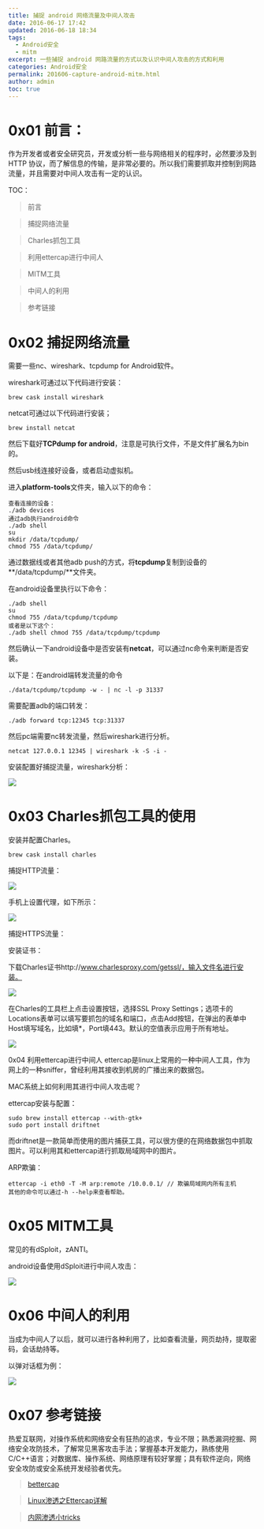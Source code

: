 ```yaml
---
title: 捕捉 android 网络流量及中间人攻击
date: 2016-06-17 17:42
updated: 2016-06-18 18:34
tags: 
  - Android安全
  - mitm
excerpt: 一些捕捉 android 网路流量的方式以及认识中间人攻击的方式和利用
categories: Android安全
permalink: 201606-capture-android-mitm.html
author: admin
toc: true
---
```


# 0x01	前言：
作为开发者或者安全研究员，开发或分析一些与网络相关的程序时，必然要涉及到 HTTP 协议，而了解信息的传输，是非常必要的。所以我们需要抓取并控制到网路流量，并且需要对中间人攻击有一定的认识。

TOC：
>前言

>捕捉网络流量

>Charles抓包工具

>利用ettercap进行中间人

>MITM工具

>中间人的利用

>参考链接

# 0x02    捕捉网络流量

需要一些nc、wireshark、tcpdump for Android软件。

wireshark可通过以下代码进行安装：

```
brew cask install wireshark
```

netcat可通过以下代码进行安装；

```
brew install netcat
```
然后下载好**TCPdump for android**，注意是可执行文件，不是文件扩展名为bin的。

然后usb线连接好设备，或者启动虚拟机。

进入**platform-tools**文件夹，输入以下的命令：

```
查看连接的设备：
./adb devices
通过adb执行android命令
./adb shell
su
mkdir /data/tcpdump/
chmod 755 /data/tcpdump/
```
通过数据线或者其他adb push的方式，将**tcpdump**复制到设备的**/data/tcpdump/**文件夹。

在android设备里执行以下命令：
```
./adb shell
su
chmod 755 /data/tcpdump/tcpdump
或者是以下这个：
./adb shell chmod 755 /data/tcpdump/tcpdump
```
然后确认一下android设备中是否安装有**netcat**，可以通过nc命令来判断是否安装。

以下是：在android端转发流量的命令

```
./data/tcpdump/tcpdump -w - | nc -l -p 31337
```

需要配置adb的端口转发：

```
./adb forward tcp:12345 tcp:31337
```

然后pc端需要nc转发流量，然后wireshark进行分析。

```
netcat 127.0.0.1 12345 | wireshark -k -S -i -
```

安装配置好捕捉流量，wireshark分析：

<img src="https://oijlbmkg8.qnssl.com/blog201606-capture-android-mitm-01.gif" class="responsive-img">


# 0x03    Charles抓包工具的使用

安装并配置Charles。

```
brew cask install charles
```

捕捉HTTP流量：

<img src="https://oijlbmkg8.qnssl.com/blog201606-capture-android-mitm-02.png" class="responsive-img">

手机上设置代理，如下所示：

<img src="https://oijlbmkg8.qnssl.com/blog201606-capture-android-mitm-03.gif" class="responsive-img">

捕捉HTTPS流量：

安装证书：

下载Charles证书http://www.charlesproxy.com/getssl/，输入文件名进行安装。

<img src="https://oijlbmkg8.qnssl.com/blog201606-capture-android-mitm-04.gif" class="responsive-img">

在Charles的工具栏上点击设置按钮，选择SSL Proxy Settings；选项卡的Locations表单可以填写要抓包的域名和端口，点击Add按钮，在弹出的表单中Host填写域名，比如填*，Port填443。默认的空值表示应用于所有地址。

<img src="https://oijlbmkg8.qnssl.com/blog201606-capture-android-mitm-05.png" class="responsive-img">

0x04    利用ettercap进行中间人
ettercap是linux上常用的一种中间人工具，作为网上的一种sniffer，曾经利用其接收到机房的广播出来的数据包。

MAC系统上如何利用其进行中间人攻击呢？

ettercap安装与配置：

```
sudo brew install ettercap --with-gtk+
sudo port install driftnet
```

而driftnet是一款简单而使用的图片捕获工具，可以很方便的在网络数据包中抓取图片。可以利用其和ettercap进行抓取局域网中的图片。

ARP欺骗：

```
ettercap -i eth0 -T -M arp:remote /10.0.0.1/ // 欺骗局域网内所有主机
其他的命令可以通过-h --help来查看帮助。
```


# 0x05    MITM工具

常见的有dSploit，zANTI。

android设备使用dSploit进行中间人攻击：

<img src="https://oijlbmkg8.qnssl.com/blog201606-capture-android-mitm-06.png" class="responsive-img">

# 0x06    中间人的利用

当成为中间人了以后，就可以进行各种利用了，比如查看流量，网页劫持，提取密码，会话劫持等。

以弹对话框为例：

<img src="https://oijlbmkg8.qnssl.com/blog201606-capture-android-mitm-07.png" class="responsive-img">

# 0x07    参考链接

热爱互联网，对操作系统和网络安全有狂热的追求，专业不限；熟悉漏洞挖掘、网络安全攻防技术，了解常见黑客攻击手法；掌握基本开发能力，熟练使用C/C++语言；对数据库、操作系统、网络原理有较好掌握；具有软件逆向，网络安全攻防或安全系统开发经验者优先。

>[bettercap](https://www.bettercap.org/)

>[Linux渗透之Ettercap详解](https://www.91ri.org/4408.html)

>[内网渗透小tricks](http://xkon.github.io/2015/04/17/%E5%86%85%E7%BD%91%E6%B8%97%E9%80%8F%E5%B0%8Ftricks/)